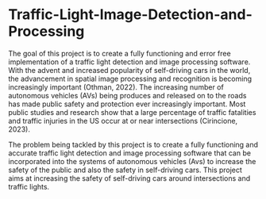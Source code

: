 # Traffic-Light-Image-Detection-and-Processing

The goal of this project is to create a fully functioning and error free implementation of a traffic light detection and image processing software. With the advent and increased popularity of self-driving cars in the world, the advancement in spatial image processing and recognition is becoming increasingly important (Othman, 2022). The increasing number of autonomous vehicles (AVs) being produces and released on to the roads has made public safety and protection ever increasingly important. Most public studies and research show that a large percentage of traffic fatalities and traffic injuries in the US occur at or near intersections (Cirincione, 2023).

The problem being tackled by this project is to create a fully functioning and accurate traffic light detection and image processing software that can be incorporated into the systems of autonomous vehicles (Avs) to increase the safety of the public and also the safety in self-driving cars. This project aims at increasing the safety of self-driving cars around intersections and traffic lights. 

